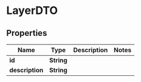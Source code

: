 

# LayerDTO


## Properties

Name | Type | Description | Notes
------------ | ------------- | ------------- | -------------
**id** | **String** |  | 
**description** | **String** |  | 



